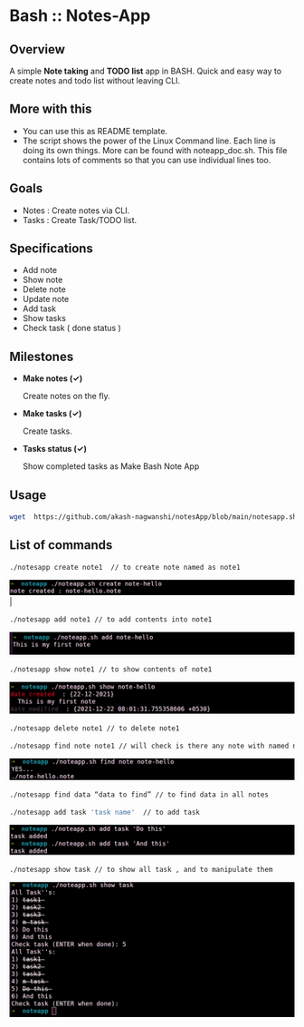 # Bash :: Notes-App

## Overview 
A simple **Note taking** and **TODO list** app in BASH.
Quick and easy way to create notes and todo list without leaving CLI.

## More with this
* You can use this as README template.
* The script shows the power of the Linux Command line. Each line is doing its own things. More can be found with noteapp_doc.sh. This file contains lots of comments so that you can use individual lines too. 


## Goals
* Notes  : Create notes via CLI.
* Tasks :  Create Task/TODO list.


## Specifications
* Add note
* Show note
* Delete note
* Update note
* Add task
* Show tasks
* Check task ( done status )


## Milestones
* **Make notes (✓)**

   Create notes on the fly.

* **Make tasks (✓)**
  
  Create tasks. 

* **Tasks status (✓)**
  
  Show completed tasks as Make  Bash Note App

## Usage

```bash
wget  https://github.com/akash-nagwanshi/notesApp/blob/main/notesapp.sh &&  chmod a+x notesapp.sh
```

## List of commands
```bash
./notesapp create note1  // to create note named as note1
```
![alt text](images/create.png "Create notes") | 

```bash
./notesapp add note1 // to add contents into note1
```
![alt text](images/add_note.png "Add notes")

```bash
./notesapp show note1 // to show contents of note1
```
![alt text](images/show_note.png "Show notes")


```bash
./notesapp delete note1 // to delete note1
```

```bash
./notesapp find note note1 // will check is there any note with named note1
```
![alt text](images/find_note.png "Find notes")

```bash
./notesapp find data “data to find” // to find data in all notes
```

```bash
./notesapp add task 'task name'  // to add task
```
![alt text](images/add_task.png "Add task")

```bash
./notesapp show task // to show all task , and to manipulate them
```
![alt text](images/show_task.png "Show task")

